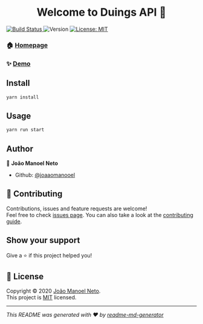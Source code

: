 <h1 align="center">Welcome to Duings API 👋</h1>

<p>
  <a href="https://travis-ci.com/joaaomanooel/duings-api">
    <img alt="Build Status" src="https://travis-ci.com/joaaomanooel/duings-api.svg?  branch=master" />
  </a>
  <img alt="Version" src="https://img.shields.io/badge/version-0.1.0-blue.svg?cacheSeconds=2592000" />
  <a href="LICENSE.md" target="_blank">
    <img alt="License: MIT" src="https://img.shields.io/badge/License-MIT-yellow.svg" />
  </a>
</p>

### 🏠 [Homepage](https://duings.herokuapp.com/api/)

### ✨ [Demo](https://expo.io/@joaaomanooel/duings)

## Install

```sh
yarn install
```

## Usage

```sh
yarn run start
```

## Author

👤 **João Manoel Neto**

- Github: [@joaaomanooel](https://github.com/joaaomanooel)

## 🤝 Contributing

Contributions, issues and feature requests are welcome!<br />Feel free to check [issues page](https://github.com/joaaomanooel/duings-api/issues). You can also take a look at the [contributing guide](CONTRIBUTING.md).

## Show your support

Give a ⭐️ if this project helped you!

## 📝 License

Copyright © 2020 [João Manoel Neto](https://github.com/joaaomanooel).<br />
This project is [MIT](LICENSE.md) licensed.

---

_This README was generated with ❤️ by [readme-md-generator](https://github.com/kefranabg/readme-md-generator)_
